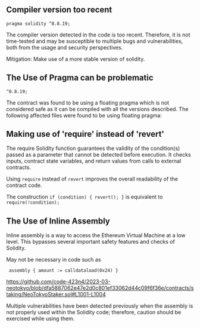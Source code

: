 Compiler version too recent 
--

`pragma solidity ^0.8.19;`

The compiler version detected in the code is too recent. Therefore, it is not time-tested and may be susceptible to multiple bugs and vulnerabilities, both from the usage and security perspectives.

Mitigation: Make use of a more stable version of solidity. 

The Use of Pragma can be problematic 
--

`^0.8.19;`

The contract was found to be using a floating pragma which is not considered safe as it can be compiled with all the versions described.
The following affected files were found to be using floating pragma:

Making use of 'require' instead of 'revert' 
--

The require Solidity function guarantees the validity of the condition(s) passed as a parameter that cannot be detected before execution. It checks inputs, contract state variables, and return values from calls to external contracts.


Using `require` instead of `revert` improves the overall readability of the contract code.


The construction `if (condition) { revert(); }` is equivalent to `require(!condition);`

The Use of Inline Assembly 
--
Inline assembly is a way to access the Ethereum Virtual Machine at a low level. This bypasses several important safety features and checks of Solidity. 


May not be necessary in code such as 

`  assembly {
            amount := calldataload(0x24)
        }
`


https://github.com/code-423n4/2023-03-neotokyo/blob/dfa5887062e47e2d0c801ef33062d44c09f6f36e/contracts/staking/NeoTokyoStaker.sol#L1001-L1004




Multiple vulnerabilities have been detected previously when the assembly is not properly used within the Solidity code; therefore, caution should be exercised while using them.
